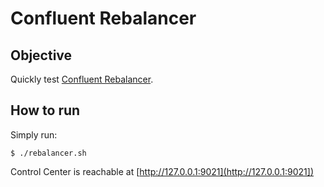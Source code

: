 # Confluent Rebalancer

## Objective

Quickly test [Confluent Rebalancer](https://docs.confluent.io/current/kafka/rebalancer/rebalancer.html#auto-data-balancing).



## How to run

Simply run:

```
$ ./rebalancer.sh
```

Control Center is reachable at [http://127.0.0.1:9021](http://127.0.0.1:9021])